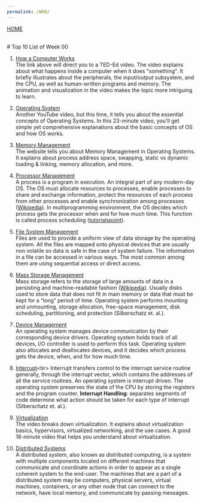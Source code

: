 ```yaml
---
permalink: /W00/
---
```

[HOME](../)

<br>
# Top 10 List of Week 00

1. [How a Computer Works](https://www.youtube.com/watch?v=AkFi90lZmXA)<br>
The link above will direct you to a TED-Ed video. The video explains about what happens inside a computer when it does "something". It briefly illustrates about the peripherals, the input/output subsystem, and the CPU, as well as human-written programs and memory. The animation and visualization in the video makes the topic more intriguing to learn.

2. [Operating System](https://www.youtube.com/watch?v=9GDX-IyZ_C8)<br>
Another YouTube video, but this time, it tells you about the essential concepts of Operating Systems. In this 23-minute video, you'll get simple yet comprehensive explanations about the basic concepts of OS and how OS works.

3. [Memory Management](https://www.tutorialspoint.com/operating_system/os_memory_management.htm)<br>
The website tells you about Memory Management in Operating Systems. It explains about process address space, swapping, static vs dynamic loading & linking, memory allocation, and more.

4. [Processor Management](https://zitoc.com/processor-management/)<br>
A process is a program in execution. An integral part of any modern-day OS. The OS must allocate resources to processes, enable processes to share and exchange information, protect the resources of each process from other processes and enable synchronization among processes ([Wikipedia](Wikipedia)). In multiprogramming environment, the OS decides which process gets the processor when and for how much time. This function is called process scheduling ([tutorialspoint](https://www.tutorialspoint.com/operating_system/os_overview.htm#:~:text=has%20been%20terminated.-,Processor%20Management,processor%20and%20status%20of%20process.)).

5. [File System Management](https://tutorialspoint.com/File-System-Management)<br>
Files are used to provide a uniform view of data storage by the operating system. All the files are mapped onto physical devices that are usually non volatile so data is safe in the case of system failure. The information in a file can be accessed in various ways. The most common among them are using sequential access or direct access.

6. [Mass Storage Management](https://www.tutorialspoint.com/Mass-Storage-Management)<br>
Mass storage refers to the storage of large amounts of data in a persisting and machine-readable fashion ([Wikipedia](https://en.wikipedia.org/wiki/Mass_storage)). Usually disks used to store data that does not fit in main memory or data that must be kept for a “long” period of time. Operating system performs mounting and unmounting, storage allocation, free-space management, disk scheduling, partitioning, and protection (Silberschatz et. al.).

7. [Device Management](https://zitoc.com/device-management/)<br>
An operating system manages device communication by their corresponding device drivers. Operating system holds track of all devices, I/O controller is used to perform this task. Operating system also allocates and deallocates devices, and it decides which process gets the device, when, and for how much time.

8. [Interrupt](http://faculty.salina.k-state.edu/tim/ossg/Introduction/OSworking.html#:~:text=Interrupts%20are%20signals%20sent%20to,part%20of%20the%20operating%20system.&text=Hardware%20Interupts%20are%20generated%20by,some%20attention%20from%20the%20OS.)<br>
Interrupt transfers control to the interrupt service routine generally, through the interrupt vector, which contains the addresses of all the service routines. An operating system is interrupt driven. The operating system preserves the state of the CPU by storing the registers and the program counter. <b>Interrupt Handling</b>: separates segments of code determine what action should be taken for each type of interrupt (Silberschatz et. al.).

9. [Virtualization](https://www.youtube.com/watch?v=L8A9PHeyRrY)<br>
The video breaks down virtualization. It explains about virtualization basics, hypervisors, virtualized networking, and the use cases. A good 18-minute video that helps you understand about virtualization.

10. [Distributed Systems](https://blog.stackpath.com/distributed-system/)<br>
A distributed system, also known as distributed computing, is a system with multiple components located on different machines that communicate and coordinate actions in order to appear as a single coherent system to the end-user. The machines that are a part of a distributed system may be computers, physical servers, virtual machines, containers, or any other node that can connect to the network, have local memory, and communicate by passing messages.
